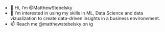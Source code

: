 - 👋 Hi, I’m @MatthewStebelsky
- 👀 I’m interested in using my skills in ML, Data Science and data vizualization to create data-driven insights in a business environvment. 
- 📫 Reach me @matthewstebelsky on ig

<!---
MatthewStebelsky/MatthewStebelsky is a ✨ special ✨ repository because its `README.md` (this file) appears on your GitHub profile.
You can click the Preview link to take a look at your changes.
--->
